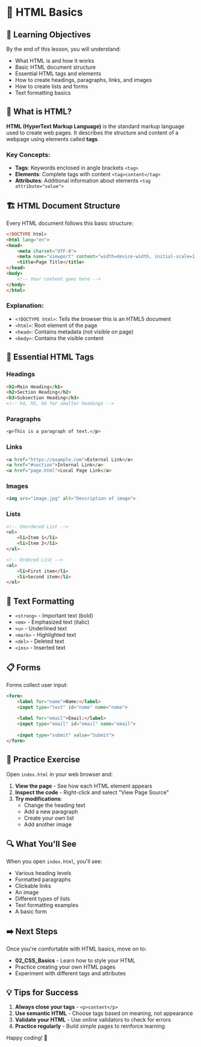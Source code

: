 # 📖 HTML Basics

## 🎯 Learning Objectives
By the end of this lesson, you will understand:
- What HTML is and how it works
- Basic HTML document structure
- Essential HTML tags and elements
- How to create headings, paragraphs, links, and images
- How to create lists and forms
- Text formatting basics

## 📝 What is HTML?

**HTML (HyperText Markup Language)** is the standard markup language used to create web pages. It describes the structure and content of a webpage using elements called **tags**.

### Key Concepts:
- **Tags**: Keywords enclosed in angle brackets `<tag>`
- **Elements**: Complete tags with content `<tag>content</tag>`
- **Attributes**: Additional information about elements `<tag attribute="value">`

## 🏗️ HTML Document Structure

Every HTML document follows this basic structure:

```html
<!DOCTYPE html>
<html lang="en">
<head>
    <meta charset="UTF-8">
    <meta name="viewport" content="width=device-width, initial-scale=1.0">
    <title>Page Title</title>
</head>
<body>
    <!-- Your content goes here -->
</body>
</html>
```

### Explanation:
- `<!DOCTYPE html>`: Tells the browser this is an HTML5 document
- `<html>`: Root element of the page
- `<head>`: Contains metadata (not visible on page)
- `<body>`: Contains the visible content

## 🔖 Essential HTML Tags

### Headings
```html
<h1>Main Heading</h1>
<h2>Section Heading</h2>
<h3>Subsection Heading</h3>
<!-- h4, h5, h6 for smaller headings -->
```

### Paragraphs
```html
<p>This is a paragraph of text.</p>
```

### Links
```html
<a href="https://example.com">External Link</a>
<a href="#section">Internal Link</a>
<a href="page.html">Local Page Link</a>
```

### Images
```html
<img src="image.jpg" alt="Description of image">
```

### Lists
```html
<!-- Unordered List -->
<ul>
    <li>Item 1</li>
    <li>Item 2</li>
</ul>

<!-- Ordered List -->
<ol>
    <li>First item</li>
    <li>Second item</li>
</ol>
```

## 🎨 Text Formatting

- `<strong>` - Important text (bold)
- `<em>` - Emphasized text (italic)
- `<u>` - Underlined text
- `<mark>` - Highlighted text
- `<del>` - Deleted text
- `<ins>` - Inserted text

## 📋 Forms

Forms collect user input:

```html
<form>
    <label for="name">Name:</label>
    <input type="text" id="name" name="name">
    
    <label for="email">Email:</label>
    <input type="email" id="email" name="email">
    
    <input type="submit" value="Submit">
</form>
```

## 🎯 Practice Exercise

Open `index.html` in your web browser and:

1. **View the page** - See how each HTML element appears
2. **Inspect the code** - Right-click and select "View Page Source"
3. **Try modifications**:
   - Change the heading text
   - Add a new paragraph
   - Create your own list
   - Add another image

## 🔍 What You'll See

When you open `index.html`, you'll see:
- Various heading levels
- Formatted paragraphs
- Clickable links
- An image
- Different types of lists
- Text formatting examples
- A basic form

## ➡️ Next Steps

Once you're comfortable with HTML basics, move on to:
- **02_CSS_Basics** - Learn how to style your HTML
- Practice creating your own HTML pages
- Experiment with different tags and attributes

## 💡 Tips for Success

1. **Always close your tags** - `<p>content</p>`
2. **Use semantic HTML** - Choose tags based on meaning, not appearance
3. **Validate your HTML** - Use online validators to check for errors
4. **Practice regularly** - Build simple pages to reinforce learning

Happy coding! 🚀
